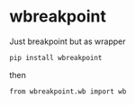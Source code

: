# wbreakpoint
Just breakpoint but as wrapper
```bash
pip install wbreakpoint
```
then 
```
from wbreakpoint.wb import wb
```
